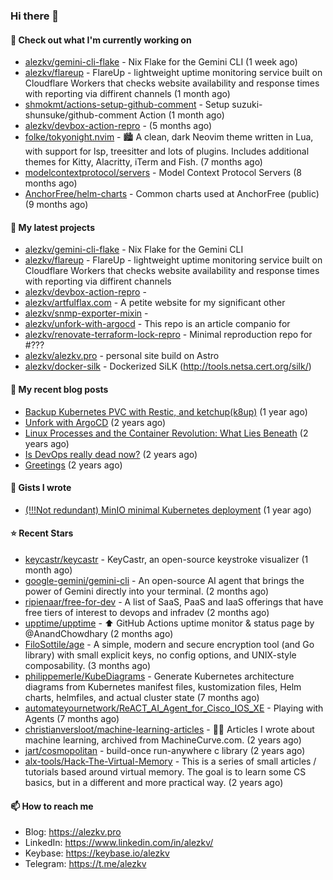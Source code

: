 ### Hi there 👋

#### 👷 Check out what I'm currently working on

- [alezkv/gemini-cli-flake](https://github.com/alezkv/gemini-cli-flake) - Nix Flake for the Gemini CLI (1 week ago)
- [alezkv/flareup](https://github.com/alezkv/flareup) - FlareUp - lightweight uptime monitoring service built on Cloudflare Workers that checks website availability and response times with reporting via diffirent channels (1 month ago)
- [shmokmt/actions-setup-github-comment](https://github.com/shmokmt/actions-setup-github-comment) - Setup suzuki-shunsuke/github-comment Action (1 month ago)
- [alezkv/devbox-action-repro](https://github.com/alezkv/devbox-action-repro) -  (5 months ago)
- [folke/tokyonight.nvim](https://github.com/folke/tokyonight.nvim) - 🏙  A clean, dark Neovim theme written in Lua, with support for lsp, treesitter and lots of plugins. Includes additional themes for Kitty, Alacritty, iTerm and Fish. (7 months ago)
- [modelcontextprotocol/servers](https://github.com/modelcontextprotocol/servers) - Model Context Protocol Servers (8 months ago)
- [AnchorFree/helm-charts](https://github.com/AnchorFree/helm-charts) - Common charts used at AnchorFree (public) (9 months ago)

#### 🌱 My latest projects

- [alezkv/gemini-cli-flake](https://github.com/alezkv/gemini-cli-flake) - Nix Flake for the Gemini CLI
- [alezkv/flareup](https://github.com/alezkv/flareup) - FlareUp - lightweight uptime monitoring service built on Cloudflare Workers that checks website availability and response times with reporting via diffirent channels
- [alezkv/devbox-action-repro](https://github.com/alezkv/devbox-action-repro) - 
- [alezkv/artfulflax.com](https://github.com/alezkv/artfulflax.com) - A petite website for my significant other
- [alezkv/snmp-exporter-mixin](https://github.com/alezkv/snmp-exporter-mixin) - 
- [alezkv/unfork-with-argocd](https://github.com/alezkv/unfork-with-argocd) - This repo is an article companio for
- [alezkv/renovate-terraform-lock-repro](https://github.com/alezkv/renovate-terraform-lock-repro) - Minimal reproduction repo for #???
- [alezkv/alezkv.pro](https://github.com/alezkv/alezkv.pro) - personal site build on Astro
- [alezkv/docker-silk](https://github.com/alezkv/docker-silk) - Dockerized SiLK (http://tools.netsa.cert.org/silk/)

#### 📜 My recent blog posts

- [Backup Kubernetes PVC with Restic, and ketchup(k8up)](https://alezkv.pro/blog/k8up/) (1 year ago)
- [Unfork with ArgoCD](https://alezkv.pro/blog/unfork-with-argocd/) (2 years ago)
- [Linux Processes and the Container Revolution: What Lies Beneath](https://alezkv.pro/blog/container-is-a-process/) (2 years ago)
- [Is DevOps really dead now?](https://alezkv.pro/blog/is-devops-dead/) (2 years ago)
- [Greetings](https://alezkv.pro/blog/greetings/) (2 years ago)

#### 📓 Gists I wrote

- [(!!!Not redundant) MinIO minimal Kubernetes deployment](https://gist.github.com/ac2280dcae300f24495ebb54d44d6d98) (1 year ago)

#### ⭐ Recent Stars

- [keycastr/keycastr](https://github.com/keycastr/keycastr) - KeyCastr, an open-source keystroke visualizer (1 month ago)
- [google-gemini/gemini-cli](https://github.com/google-gemini/gemini-cli) - An open-source AI agent that brings the power of Gemini directly into your terminal. (2 months ago)
- [ripienaar/free-for-dev](https://github.com/ripienaar/free-for-dev) - A list of SaaS, PaaS and IaaS offerings that have free tiers of interest to devops and infradev (2 months ago)
- [upptime/upptime](https://github.com/upptime/upptime) - ⬆️ GitHub Actions uptime monitor &amp; status page by @AnandChowdhary (2 months ago)
- [FiloSottile/age](https://github.com/FiloSottile/age) - A simple, modern and secure encryption tool (and Go library) with small explicit keys, no config options, and UNIX-style composability. (3 months ago)
- [philippemerle/KubeDiagrams](https://github.com/philippemerle/KubeDiagrams) - Generate Kubernetes architecture diagrams from Kubernetes manifest files, kustomization files, Helm charts, helmfiles, and actual cluster state (7 months ago)
- [automateyournetwork/ReACT_AI_Agent_for_Cisco_IOS_XE](https://github.com/automateyournetwork/ReACT_AI_Agent_for_Cisco_IOS_XE) - Playing with Agents (7 months ago)
- [christianversloot/machine-learning-articles](https://github.com/christianversloot/machine-learning-articles) - 🧠💬 Articles I wrote about machine learning, archived from MachineCurve.com. (2 years ago)
- [jart/cosmopolitan](https://github.com/jart/cosmopolitan) - build-once run-anywhere c library (2 years ago)
- [alx-tools/Hack-The-Virtual-Memory](https://github.com/alx-tools/Hack-The-Virtual-Memory) - This is a series of small articles / tutorials based around virtual memory. The goal is to learn some CS basics, but in a different and more practical way. (2 years ago)

#### 📫 How to reach me

- Blog: https://alezkv.pro
- LinkedIn: https://www.linkedin.com/in/alezkv/
- Keybase: https://keybase.io/alezkv
- Telegram: https://t.me/alezkv
